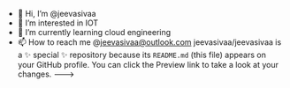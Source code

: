 - 👋 Hi, I’m @jeevasivaa
- 👀 I’m interested in IOT
- 🌱 I’m currently learning cloud engineering
- 📫 How to reach me @jeevasivaa@outlook.com
jeevasivaa/jeevasivaa is a ✨ special ✨ repository because its `README.md` (this file) appears on your GitHub profile.
You can click the Preview link to take a look at your changes.
--->

